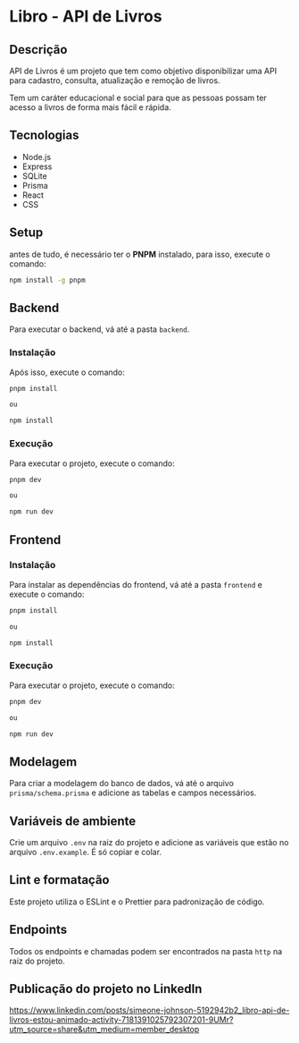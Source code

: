 # Libro - API de Livros

## Descrição

API de Livros é um projeto que tem como objetivo disponibilizar uma API para cadastro, consulta, atualização e remoção de livros.

Tem um caráter educacional e social para que as pessoas possam ter acesso a livros de forma mais fácil e rápida.

## Tecnologias

- Node.js
- Express
- SQLite
- Prisma
- React
- CSS

## Setup

antes de tudo, é necessário ter o **PNPM** instalado, para isso, execute o comando:

```bash
npm install -g pnpm
```

## Backend

Para executar o backend, vá até a pasta `backend`.

### Instalação

Após isso, execute o comando:

```bash
pnpm install

ou 

npm install
```

### Execução

Para executar o projeto, execute o comando:

```bash
pnpm dev

ou

npm run dev
```

## Frontend

### Instalação

Para instalar as dependências do frontend, vá até a pasta `frontend` e execute o comando:

```bash
pnpm install

ou

npm install
```

### Execução

Para executar o projeto, execute o comando:

```bash
pnpm dev

ou

npm run dev
```

## Modelagem

Para criar a modelagem do banco de dados, vá até o arquivo `prisma/schema.prisma` e adicione as tabelas e campos necessários.

## Variáveis de ambiente

Crie um arquivo `.env` na raiz do projeto e adicione as variáveis que estão no arquivo `.env.example`. É só copiar e colar.

## Lint e formatação

Este projeto utiliza o ESLint e o Prettier para padronização de código.

## Endpoints

Todos os endpoints e chamadas podem ser encontrados  na pasta `http` na raiz do projeto.

## Publicação do projeto no LinkedIn

<https://www.linkedin.com/posts/simeone-johnson-5192942b2_libro-api-de-livros-estou-animado-activity-7181391025792307201-9UMr?utm_source=share&utm_medium=member_desktop>
